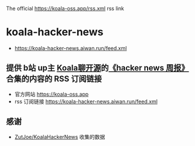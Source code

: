 The official https://koala-oss.app/rss.xml rss link

# koala-hacker-news

- https://koala-hacker-news.aiwan.run/feed.xml

## 提供 b站 up主 [Koala聊开源](https://space.bilibili.com/489667127)的[《hacker news 周报》](https://space.bilibili.com/489667127/channel/collectiondetail?sid=249279)合集的内容的 RSS 订阅链接

- 官方网站 https://koala-oss.app
- rss 订阅链接 https://koala-hacker-news.aiwan.run/feed.xml

## 感谢

- [ZutJoe/KoalaHackerNews](https://github.com/ZutJoe/KoalaHackerNews) 收集的数据
